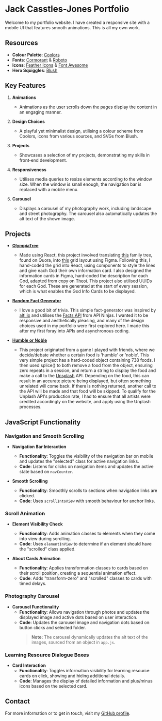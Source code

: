 # Jack Casstles-Jones Portfolio

Welcome to my portfolio website. I have created a responsive site with a mobile UI that features smooth animations. This is all my own work.

## Resources

- **Colour Palette**: [Coolors](https://coolors.co/)
- **Fonts**: [Cormorant](https://fonts.google.com/specimen/Cormorant) & [Roboto](https://fonts.google.com/specimen/Roboto)
- **Icons**: [Feather Icons](https://feathericons.com/) & [Font Awesome](https://fontawesome.com/)
- **Hero Squiggles**: [Blush](https://blush.design/)

## Key Features

1. **Animations**

   - Animations as the user scrolls down the pages display the content in an engaging manner.

2. **Design Choices**

   - A playful yet minimalist design, utilising a colour scheme from Coolors, icons from various sources, and SVGs from Blush.

3. **Projects**

   - Showcases a selection of my projects, demonstrating my skills in front-end development.

4. **Responsiveness**

   - Utilises media queries to resize elements according to the window size. When the window is small enough, the navigation bar is replaced with a mobile menu.

5. **Carousel**
   - Displays a carousel of my photography work, including landscape and street photography. The carousel also automatically updates the alt text of the shown image.

## Projects

- **[OlympiaTree](https://olympiatree.netlify.app/)**

  - Made using React, this project involved translating [this](https://qph.cf2.quoracdn.net/main-qimg-2bd602d9041eff7f417ea6dd81fbaf42) family tree, found on Quora, into [this](https://imgur.com/a/hNC6BUC) grid layout using Figma. Following this, I hand-coded the grid into React, using components to style the lines and give each God their own information card. I also designed the information cards in Figma, hard-coded the description for each God, adapted from copy on [Theoi](https://www.theoi.com/). This project also utilised UUIDs for each God. These are generated at the start of every session, which is what enables the God Info Cards to be displayed.

- **[Random Fact Generator](https://jackcasstlesjones.github.io/random-facts/)**

  - I love a good bit of trivia. This simple fact-generator was inspired by [altl.io](https://www.altl.io/) and utilises the [Facts API](https://api-ninjas.com/api/facts) from API Ninjas. I wanted it to be responsive and aesthetically pleasing, and many of the design choices used in my portfolio were first explored here. I made this after my first foray into APIs and asynchronous coding.

- **[Humble or Noble](https://jackcasstlesjones.github.io/humble-or-noble/)**

  - This project originated from a game I played with friends, where we decide/debate whether a certain food is 'humble' or 'noble'. This very simple project has a hard-coded object containing 738 foods. I then used splice() to both remove a food from the object, ensuring zero repeats in a session, and return a string to display the food and make a call to the [Unsplash](https://unsplash.com/) API. Depending on the food, this can result in an accurate picture being displayed, but often something unrelated will come back. If there is nothing returned, another call to the API will be made and that food will be skipped. To qualify for the Unplash API's production rate, I had to ensure that all artists were credited accordingly on the website, and apply using the Unplash processes.

## JavaScript Functionality

### Navigation and Smooth Scrolling

- **Navigation Bar Interaction**

  - **Functionality**: Toggles the visibility of the navigation bar on mobile and updates the "selected" class for active navigation links.
  - **Code**: Listens for clicks on navigation items and updates the active state based on `navCounter`.

- **Smooth Scrolling**
  - **Functionality**: Smoothly scrolls to sections when navigation links are clicked.
  - **Code**: Uses `scrollIntoView` with smooth behaviour for anchor links.

### Scroll Animation

- **Element Visibility Check**

  - **Functionality**: Adds animation classes to elements when they come into view during scrolling.
  - **Code**: Uses `elementInView` to determine if an element should have the "scrolled" class applied.

- **About Cards Animation**
  - **Functionality**: Applies transformation classes to cards based on their scroll position, creating a sequential animation effect.
  - **Code**: Adds "transform-zero" and "scrolled" classes to cards with timed delays.

### Photography Carousel

- **Carousel Functionality**
  - **Functionality**: Allows navigation through photos and updates the displayed image and active dots based on user interaction.
  - **Code**: Updates the carousel image and navigation dots based on button clicks and selected folder.
    > **Note:** The carousel dynamically updates the alt text of the images, sourced from an object in `app.js`.

### Learning Resource Dialogue Boxes

- **Card Interaction**
  - **Functionality**: Toggles information visibility for learning resource cards on click, showing and hiding additional details.
  - **Code**: Manages the display of detailed information and plus/minus icons based on the selected card.

## Contact

For more information or to get in touch, visit my [GitHub profile](https://github.com/JackCasstlesJones).

